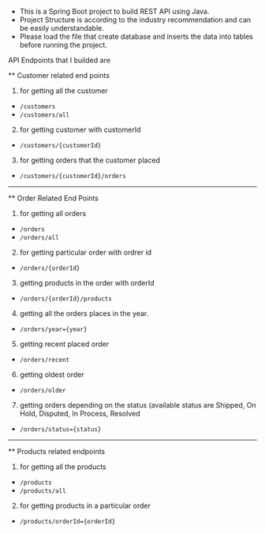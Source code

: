 - This is a Spring Boot project to build REST API using Java.
- Project Structure is according to the industry recommendation and can be easily understandable.
- Please load the file that create database and inserts the data into tables before running the project.

API Endpoints that I builded are

** Customer related end points

1. for getting all the customer
  * `/customers`
  * `/customers/all`
2. for getting customer with customerId
  * `/customers/{customerId}`
3. for getting orders that the customer placed
  * `/customers/{customerId}/orders`
-------------------
** Order Related End Points
  
1. for getting all orders
  * `/orders`
  * `/orders/all`
2. for getting particular order with ordrer id
  * `/orders/{orderId}`
3. getting products in the order with orderId
  * `/orders/{orderId}/products`
4. getting all the orders places in the year. 
  * `/orders/year={year}`
5. getting recent placed order
  * `/orders/recent`
6. getting oldest order
  * `/orders/older`
7. getting orders depending on the status (available status are Shipped, On Hold, Disputed, In Process, Resolved
  * `/orders/status={status}`
--------------------
** Products related endpoints

1. for getting all the products
  * `/products`
  * `/products/all`
2. for getting products in a particular order
  * `/products/orderId={orderId}`
